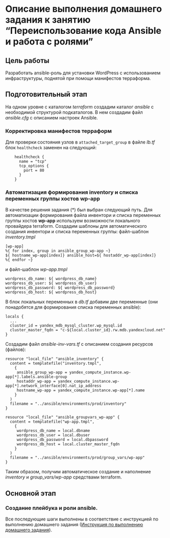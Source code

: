 # Описание выполнения домашнего задания к занятию “Переиспользование кода Ansible и работа с ролями”

## Цель работы
Разработать ansible-роль для установки WordPress с использованием инфраструктуры, поднятой при помощи манифестов терраформа.

## Подготовительный этап
На одном уровне с каталогом *terraform* создадим каталог *ansible* с необходимой структурой подкаталогов.
В нем создадим файл *ansible.cfg* с описанием настроек Ansible.

### Корректировка манифестов терраформ

Для проверки состояния узлов в `attached_target_group` в файле *lb.tf* блок `healthcheck` заменен на следующий:

```hcl
    healthcheck {
      name = "tcp"
      tcp_options {
        port = 80
      }
    }
```
### Автоматизация формирования inventory и списка переменных группы хостов wp-app
В качестве решения задания (*) был выбран следующий путь.
Для автоматизации формирования файла инвентори и списка переменных группы хостов **wp-app** используем возможности локального провайдера terraform.
Создадим шаблоны для автоматического создания инвентори и списка переменных группы: 
файл-шаблон *inventory.tmpl*
```hcl
[wp-app]
%{ for index, group in ansible_group_wp-app ~}
${ hostname_wp-app[index]} ansible_host=${ hostaddr_wp-app[index]}
%{ endfor ~}
```
и файл-шаблон *wp-app.tmpl*
```hcl
wordpress_db_name: ${ wordpress_db_name}
wordpress_db_user: ${ wordpress_db_user}
wordpress_db_password: ${ wordpress_db_password}
wordpress_db_host: ${ wordpress_db_host}
```

В блок локальных переменных в *db.tf* добавим две переменные (они понадобятся для формирования списка переменных ansible):

```hcl
locals {
  ...
  cluster_id = yandex_mdb_mysql_cluster.wp_mysql.id
  cluster_master_fqdn = "c-${local.cluster_id}.rw.mdb.yandexcloud.net"
}
```
Создадим файл *ansible-inv-vars.tf* с описанием создания ресурсов (файлов):
```hcl
resource "local_file" "ansible_inventory" {
  content = templatefile("inventory.tmpl",
    {
     ansible_group_wp-app = yandex_compute_instance.wp-app[*].labels.ansible-group
     hostaddr_wp-app = yandex_compute_instance.wp-app[*].network_interface[0].nat_ip_address
     hostname_wp-app = yandex_compute_instance.wp-app[*].name
    }
  )
  filename = "../ansible/environments/prod/inventory"
}

resource "local_file" "ansible_groupvars_wp-app" {
  content = templatefile("wp-app.tmpl",
    {
     wordpress_db_name = local.dbname
     wordpress_db_user = local.dbuser
     wordpress_db_password = local.dbpassword
     wordpress_db_host = local.cluster_master_fqdn
    }
  )
  filename = "../ansible/environments/prod/group_vars/wp-app"
}
```
Таким образом, получим автоматическое создание и наполнение *inventory* и *group_vars/wp-app* средствами terraform.

## Основной этап

### Создание плейбука и роли ansible.
Все последующие шаги выполнены в соответствие с инструкцией по выполнению домашнего задания ([Инструкция по выполнению домашнего задания](https://hackmd.io/@otus/HJ7nJqKmK "Инструкция по выполнению домашнего задания")).


